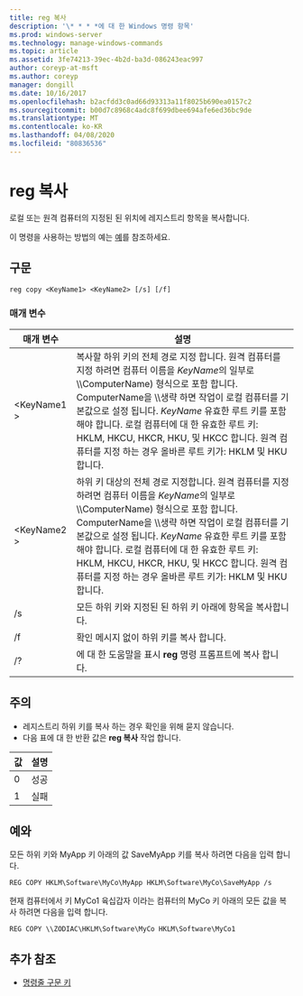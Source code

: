 ```yaml
---
title: reg 복사
description: '\* * * *에 대 한 Windows 명령 항목'
ms.prod: windows-server
ms.technology: manage-windows-commands
ms.topic: article
ms.assetid: 3fe74213-39ec-4b2d-ba3d-086243eac997
author: coreyp-at-msft
ms.author: coreyp
manager: dongill
ms.date: 10/16/2017
ms.openlocfilehash: b2acfdd3c0ad66d93313a11f8025b690ea0157c2
ms.sourcegitcommit: b00d7c8968c4adc8f699dbee694afe6ed36bc9de
ms.translationtype: MT
ms.contentlocale: ko-KR
ms.lasthandoff: 04/08/2020
ms.locfileid: "80836536"
---
```

# <a name="reg-copy"></a>reg 복사



로컬 또는 원격 컴퓨터의 지정된 된 위치에 레지스트리 항목을 복사합니다.

이 명령을 사용하는 방법의 예는 [예](#BKMK_examples)를 참조하세요.

## <a name="syntax"></a>구문

```
reg copy <KeyName1> <KeyName2> [/s] [/f]
```

### <a name="parameters"></a>매개 변수

|매개 변수|설명|
|---------|-----------|
|\<KeyName1 >|복사할 하위 키의 전체 경로 지정 합니다. 원격 컴퓨터를 지정 하려면 컴퓨터 이름을 *KeyName*의 일부로 \\\\ComputerName\) 형식으로 포함 합니다. ComputerName을 \\\\생략 하면 작업이 로컬 컴퓨터를 기본값으로 설정 됩니다. *KeyName* 유효한 루트 키를 포함 해야 합니다. 로컬 컴퓨터에 대 한 유효한 루트 키: HKLM, HKCU, HKCR, HKU, 및 HKCC 합니다. 원격 컴퓨터를 지정 하는 경우 올바른 루트 키가: HKLM 및 HKU 합니다.|
|\<KeyName2 >|하위 키 대상의 전체 경로 지정합니다. 원격 컴퓨터를 지정 하려면 컴퓨터 이름을 *KeyName*의 일부로 \\\\ComputerName\) 형식으로 포함 합니다. ComputerName을 \\\\생략 하면 작업이 로컬 컴퓨터를 기본값으로 설정 됩니다. *KeyName* 유효한 루트 키를 포함 해야 합니다. 로컬 컴퓨터에 대 한 유효한 루트 키: HKLM, HKCU, HKCR, HKU, 및 HKCC 합니다. 원격 컴퓨터를 지정 하는 경우 올바른 루트 키가: HKLM 및 HKU 합니다.|
|/s|모든 하위 키와 지정된 된 하위 키 아래에 항목을 복사합니다.|
|/f|확인 메시지 없이 하위 키를 복사 합니다.|
|/?|에 대 한 도움말을 표시 **reg** 명령 프롬프트에 복사 합니다.|

## <a name="remarks"></a>주의

-   레지스트리 하위 키를 복사 하는 경우 확인을 위해 묻지 않습니다.
-   다음 표에 대 한 반환 값은 **reg 복사** 작업 합니다.

|값|설명|
|-----|-----------|
|0|성공|
|1|실패|

## <a name="examples"></a><a name=BKMK_examples></a>예와

모든 하위 키와 MyApp 키 아래의 값 SaveMyApp 키를 복사 하려면 다음을 입력 합니다.
```
REG COPY HKLM\Software\MyCo\MyApp HKLM\Software\MyCo\SaveMyApp /s
```
현재 컴퓨터에서 키 MyCo1 육십갑자 이라는 컴퓨터의 MyCo 키 아래의 모든 값을 복사 하려면 다음을 입력 합니다.
```
REG COPY \\ZODIAC\HKLM\Software\MyCo HKLM\Software\MyCo1
```

## <a name="additional-references"></a>추가 참조

- [명령줄 구문 키](command-line-syntax-key.md)